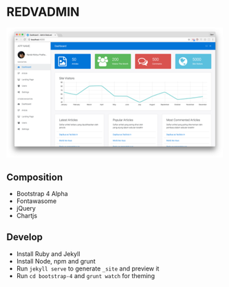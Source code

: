 # REDVADMIN

![REDVADMIN][screenshot]

## Composition
- Bootstrap 4 Alpha
- Fontawasome
- jQuery
- Chartjs

## Develop
- Install Ruby and Jekyll
- Install Node, npm and grunt
- Run `jekyll serve` to generate `_site` and preview it
- Run `cd bootstrap-4` and `grunt watch` for theming

[screenshot]: sc.png
